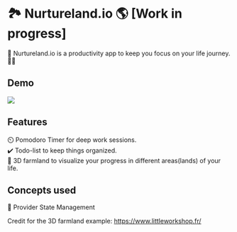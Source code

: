 # 🏞️ Nurtureland.io 🌎 [Work in progress]

🏁 Nurtureland.io is a productivity app to keep you focus on your life journey. 🏃‍♂️

## Demo

![](https://im3.ezgif.com/tmp/ezgif-3-912d6ec8ce8b.gif)



## Features

⏲️ Pomodoro Timer for deep work sessions. <br>
✔️ Todo-list to keep things organized. <br>
🌲 3D farmland to visualize your progress in different areas(lands) of your life. <br>

## Concepts used

📝 Provider State Management




Credit for the 3D farmland example: https://www.littleworkshop.fr/ 
